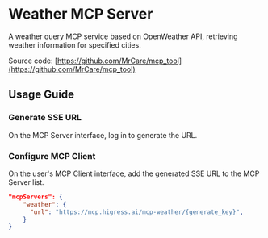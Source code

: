 # Weather MCP Server

A weather query MCP service based on OpenWeather API, retrieving weather information for specified cities.

Source code: [https://github.com/MrCare/mcp_tool](https://github.com/MrCare/mcp_tool)

## Usage Guide
   
### Generate SSE URL

On the MCP Server interface, log in to generate the URL.

### Configure MCP Client

On the user's MCP Client interface, add the generated SSE URL to the MCP Server list.

```json
"mcpServers": {
    "weather": {
      "url": "https://mcp.higress.ai/mcp-weather/{generate_key}",
    }
}
```
